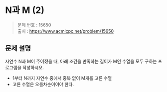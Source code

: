 # N과 M (2)

> 문제 번호 : 15650  
> 출처 : https://www.acmicpc.net/problem/15650

## 문제 설명

<p>자연수 N과 M이 주어졌을 때, 아래 조건을 만족하는 길이가 M인 수열을 모두 구하는 프로그램을 작성하시오.</p>
<ul>
 <li>1부터 N까지&nbsp;자연수 중에서 중복 없이 M개를 고른 수열</li>
 <li>고른 수열은 오름차순이어야 한다.</li>
</ul>

